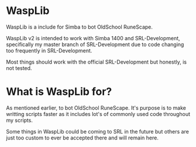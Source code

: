 # WaspLib
 WaspLib is a include for Simba to bot OldSchool RuneScape.
 
 WaspLib v2 is intended to work with Simba 1400 and SRL-Development, specifically my master branch of SRL-Development due to code changing too frequently in SRL-Development.
 
 Most things should work with the official SRL-Development but honestly, is not tested.
 
 
# What is WaspLib for?
 As mentioned earlier, to bot OldSchool RuneScape. It's purpose is to make writting scripts faster as it includes lot's of commonly used code throughout my scripts.
 
 Some things in WaspLib could be coming to SRL in the future but others are just too custom to ever be accepted there and will remain here.
 

